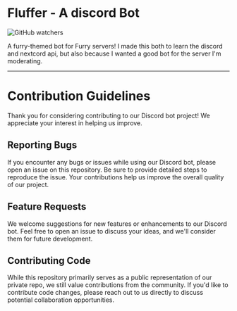 # Fluffer - A discord Bot
![GitHub watchers](https://img.shields.io/github/watchers/nkack/Fluffer)

 A furry-themed bot for Furry servers! I made this both to learn the discord and nextcord api, but also because I wanted a good bot for the server I'm moderating. 


---

# Contribution Guidelines

Thank you for considering contributing to our Discord bot project! We appreciate your interest in helping us improve.

## Reporting Bugs

If you encounter any bugs or issues while using our Discord bot, please open an issue on this repository. Be sure to provide detailed steps to reproduce the issue. Your contributions help us improve the overall quality of our project.

## Feature Requests

We welcome suggestions for new features or enhancements to our Discord bot. Feel free to open an issue to discuss your ideas, and we'll consider them for future development.

## Contributing Code

While this repository primarily serves as a public representation of our private repo, we still value contributions from the community. If you'd like to contribute code changes, please reach out to us directly to discuss potential collaboration opportunities.

